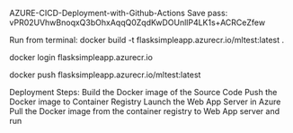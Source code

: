 AZURE-CICD-Deployment-with-Github-Actions
Save pass:
vPR02UVhwBnoqxQ3bOhxAqqQ0ZqdKwDOUnllP4LK1s+ACRCeZfew

Run from terminal:
docker build -t flasksimpleapp.azurecr.io/mltest:latest .

docker login flasksimpleapp.azurecr.io

docker push flasksimpleapp.azurecr.io/mltest:latest

Deployment Steps:
Build the Docker image of the Source Code
Push the Docker image to Container Registry
Launch the Web App Server in Azure
Pull the Docker image from the container registry to Web App server and run